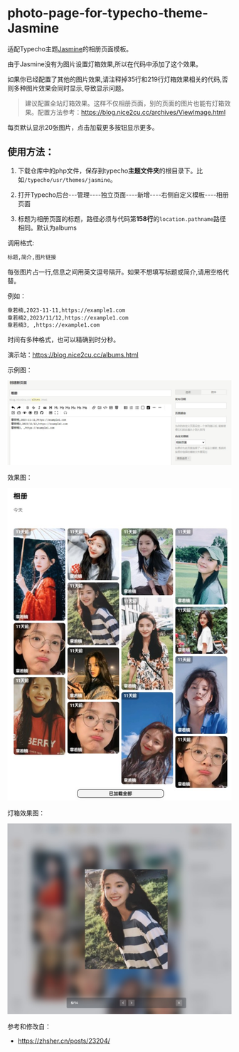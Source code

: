 # photo-page-for-typecho-theme-Jasmine
适配Typecho主题[Jasmine](https://github.com/liaocp666/Jasmine)的相册页面模板。

由于Jasmine没有为图片设置灯箱效果,所以在代码中添加了这个效果。

如果你已经配置了其他的图片效果,请注释掉35行和219行灯箱效果相关的代码,否则多种图片效果会同时显示,导致显示问题。

> 建议配置全站灯箱效果。这样不仅相册页面，别的页面的图片也能有灯箱效果。配置方法参考：<https://blog.nice2cu.cc/archives/ViewImage.html>

每页默认显示20张图片，点击加载更多按钮显示更多。

## 使用方法：

1. 下载仓库中的php文件，保存到typecho**主题文件夹**的根目录下。比如`/typecho/usr/themes/jasmine`。

2. 打开Typecho后台---管理----独立页面----新增----右侧自定义模板----相册页面

3. 标题为相册页面的标题，路径必须与代码第**158行**的`location.pathname`路径相同。默认为albums

调用格式:

```markdown
标题,简介,图片链接
```

每张图片占一行,信息之间用英文逗号隔开。如果不想填写标题或简介,请用空格代替。

例如：

```markdown
章若楠,2023-11-11,https://example1.com
章若楠2,2023/11/12,https://example1.com
章若楠3, ,https://example1.com
```

时间有多种格式，也可以精确到时分秒。

演示站：<https://blog.nice2cu.cc/albums.html>

示例图：

![](https://raw.githubusercontent.com/WShuai123/photo-page-for-typecho-theme-Jasmine/main/pic/3.jpg)

效果图：

![](https://raw.githubusercontent.com/WShuai123/photo-page-for-typecho-theme-Jasmine/main/pic/14.jpg)

灯箱效果图：

![](https://raw.githubusercontent.com/WShuai123/photo-page-for-typecho-theme-Jasmine/main/pic/15.jpg)

参考和修改自：

+ <https://zhsher.cn/posts/23204/>
